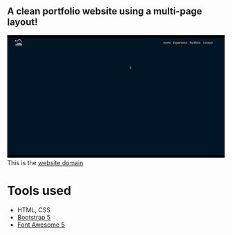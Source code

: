 ## A clean portfolio website using a multi-page layout!
![](assets/portfoliowebsitegif.gif)
This is the [website domain](https://stephenlee91.github.io/personalportfolio/)

# Tools used #
* HTML, CSS
* [Bootstrap 5](https://getbootstrap.com/docs/5.0/getting-started/introduction/)
* [Font Awesome 5](https://fontawesome.com/)